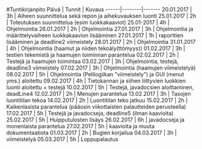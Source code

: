 #Tuntikirjanpito
Päivä | Tunnit | Kuvaus
------|--------|-------
20.01.2017 | 3h | Aiheen suunnittelua sekä repon ja aihekuvauksen luonti
25.01.2017 | 2h | Toteutuksen suunnittelua (esim luokkakaaviot)
25.01-2017 | 4h | Ohjelmointia
26.01.2017 | 2h | Ohjelmointia
27.01.2017 | 3h | Ohjelmointia ja määrittelyvaiheen luokkakaavion lisääminen
27.01.2017 | 1h | raporttien lisääminen ja deadline2 viimeistely
28.01.2017 | 2h | Ohjelmointia
31.01.2017 | 4h | Ohjelmointia (haamut ja niiden tekoäly(ttömyys))
01.02.2017 | 3h | testien tekemistä ja haamujen toiminnan parantelua
02.02.2017 | 2h | Testejä ja haamujen toimintaa
03.02.2017 | 3h | Ohjelmointia, testejä, deadline3 viimeistely
07.02.2017 | 3h | Ohjelmointia (haamujen viimeistelyä)
08.02.2017 | 5h | Ohjelmointia (Pelilogiikan "viimeistely") ja GUI (menut yms.) aloitettu
09.02.2017 | 4h | Tietokannan ja siihen liittyvien luokkien luonti aloitettu + testejä
10.02.2017 | 5h | Testejä, javadocsien aloittaminen, deadLine4
12.02.2017 | 2h | Menujen parantelua
13.02.2017 | 3h | Tasojen luontitilan tekoa
14.02.2017 | 2h | Luontitilan teko jatkuu
15.02.2017 | 2h | Kaikenlasista parantelua (pääosin viikottaisten palautteiden perusteella)
17.02.2017 | 5h | Testejä ja javadocseja, deadline5 (ilman kaavioita)
25.02.2017 | 5h | Huipputulosten lisäys
26.02.2017 | 6h | javadocseja ja monenlaista parantelua
27.02.2017 | 5h | kaavioita ja muuta dokumentaatiota
01.03.2017 | 2h | Bugien korjailua
04.03.2017 | 3h | viimeistelyä
05.03.2017 | 5h | Loppupalautus
